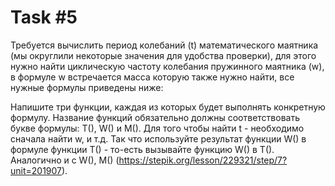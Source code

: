 # Task #5
Требуется вычислить период колебаний (t) математического маятника (мы округлили некоторые значения для удобства проверки), для этого нужно найти циклическую частоту колебания пружинного маятника (w), в формуле w встречается масса которую также нужно найти, все нужные формулы приведены ниже:


Напишите три функции, каждая из которых будет выполнять конкретную формулу. Название функций обязательно должны соответствовать букве формулы: T(), W() и M(). Для того чтобы найти t - необходимо сначала найти w, и т.д. Так что используйте результат функции W() в формуле функции T() - то-есть вызывайте функцию W() в T(). Аналогично и с W(), M() (https://stepik.org/lesson/229321/step/7?unit=201907). 

